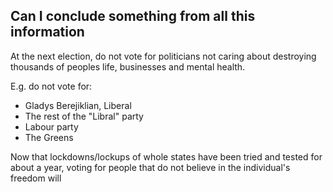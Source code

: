 ## Can I conclude something from all this information

At the next election, do not vote for politicians not caring about destroying thousands of peoples life, businesses and mental health.

E.g. do not vote for:

- Gladys Berejiklian, Liberal
- The rest of the "Libral" party
- Labour party
- The Greens

Now that lockdowns/lockups of whole states have been tried and tested for about a year, voting for people that do not believe in the individual's freedom will
